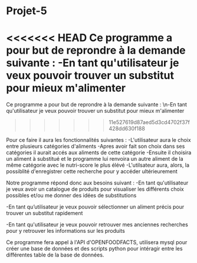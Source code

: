 # Projet-5
<<<<<<< HEAD
Ce programme a pour but de reprondre à la demande suivante : 
-En tant qu'utilisateur je veux pouvoir trouver un substitut pour mieux m'alimenter
=======
Ce programme a pour but de reprondre à la demande suivante :
\n-En tant qu'utilisateur je veux pouvoir trouver un substitut pour mieux m'alimenter
>>>>>>> 11e527619d87aed5d3cd4702f37f428dd630f188

Pour ce faire il aura les fonctionnalités suivantes :
-L'utilisateur aura le choix entre plusieurs catégories d'aliments
-Apres avoir fait son choix dans ses catégories il aurait accés aux aliments de cette catégorie
-Ensuite il choisira un aliment à substitué et le programme lui renvoira un autre aliment de la même catégorie avec le nutri-score le plus élévé
-L'utilsateur aura, alors, la possiblité d'enregistrer cette recherche pour y accéder ultérieurement

Notre programme répond donc aux besoins suivant :
-En tant qu'utilisateur je veux avoir un catalogue de produits pour visualiser les différents choix possibles et/ou me donner des idées de substitutions

-En tant qu’utilisateur je veux pouvoir sélectionner un aliment précis pour trouver un substitut rapidement

-En tant qu'utilisateur je veux pouvoir retrouver mes anciennes recherches pour y retrouver les informations sur les produits

Ce programme fera appel à l'API d'OPENFOODFACTS, utilisera mysql pour créer une base de données et des scripts python pour intéragir entre les différentes table de la base de données.
